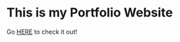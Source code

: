 <h1>This is my Portfolio Website</h1>
<p>Go <a href="https://g-rant88.github.io/coding-portfolio">HERE</a> to check it out!</p>
